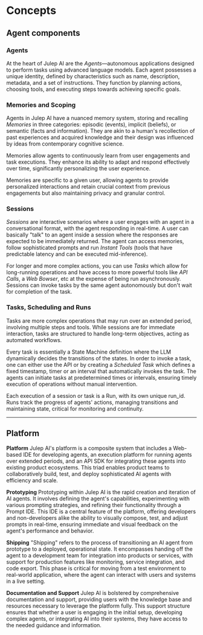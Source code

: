 # Concepts

## Agent components

### Agents

At the heart of Julep AI are the _Agents_—autonomous applications designed to perform tasks using advanced language models. Each agent possesses a unique identity, defined by characteristics such as name, description, metadata, and a set of instructions. They function by planning actions, choosing tools, and executing steps towards achieving specific goals.

### Memories and Scoping

Agents in Julep AI have a nuanced memory system, storing and recalling _Memories_ in three categories: episodic (events), implicit (beliefs), or semantic (facts and information). They are akin to a human's recollection of past experiences and acquired knowledge and their design was influenced by ideas from contemporary cognitive science.

Memories allow agents to continuously learn from user engagements and task executions. They enhance its ability to adapt and respond effectively over time, significantly personalizing the user experience.

Memories are specific to a given user, allowing agents to provide personalized interactions and retain crucial context from previous engagements but also maintaining privacy and granular control.

### Sessions

_Sessions_ are interactive scenarios where a user engages with an agent in a conversational format, with the agent responding in real-time. A user can basically "talk" to an agent inside a session where the responses are expected to be immediately returned. The agent can access memories, follow sophisticated prompts and run _Instant Tools_ (tools that have predictable latency and can be executed mid-inference).

For longer and more complex actions, you can use _Tasks_ which allow for long-running operations and have access to more powerful tools like _API Calls_, a _Web Bowser_, etc at the expense of being run asynchronously. Sessions can invoke tasks by the same agent autonomously but don't wait for completion of the task.

### Tasks, Scheduling and Runs

Tasks are more complex operations that may run over an extended period, involving multiple steps and tools. While sessions are for immediate interaction, tasks are structured to handle long-term objectives, acting as automated workflows.

Every task is essentially a State Machine definition where the LLM dynamically decides the transitions of the states. In order to invoke a task, one can either use the API or by creating a _Scheduled Task_ which defines a fixed timestamp, timer or an interval that automatically invokes the task. The agents can initiate tasks at predetermined times or intervals, ensuring timely execution of operations without manual intervention.

Each execution of a session or task is a Run, with its own unique run\_id. Runs track the progress of agents' actions, managing transitions and maintaining state, critical for monitoring and continuity.

***

## Platform

**Platform** Julep AI's platform is a composite system that includes a Web-based IDE for developing agents, an execution platform for running agents over extended periods, and an API SDK for integrating these agents into existing product ecosystems. This triad enables product teams to collaboratively build, test, and deploy sophisticated AI agents with efficiency and scale.

**Prototyping** Prototyping within Julep AI is the rapid creation and iteration of AI agents. It involves defining the agent's capabilities, experimenting with various prompting strategies, and refining their functionality through a Prompt IDE. This IDE is a central feature of the platform, offering developers and non-developers alike the ability to visually compose, test, and adjust prompts in real-time, ensuring immediate and visual feedback on the agent's performance and behavior.

**Shipping** "Shipping" refers to the process of transitioning an AI agent from prototype to a deployed, operational state. It encompasses handing off the agent to a development team for integration into products or services, with support for production features like monitoring, service integration, and code export. This phase is critical for moving from a test environment to real-world application, where the agent can interact with users and systems in a live setting.

**Documentation and Support** Julep AI is bolstered by comprehensive documentation and support, providing users with the knowledge base and resources necessary to leverage the platform fully. This support structure ensures that whether a user is engaging in the initial setup, developing complex agents, or integrating AI into their systems, they have access to the needed guidance and information.
